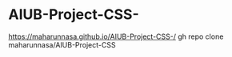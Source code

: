 # AIUB-Project-CSS-
 https://maharunnasa.github.io/AIUB-Project-CSS-/
gh repo clone maharunnasa/AIUB-Project-CSS
